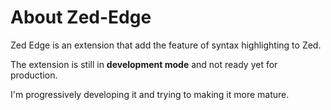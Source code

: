 # About Zed-Edge

Zed Edge is an extension that add the feature of syntax highlighting to Zed.

The extension is still in **development mode** and not ready yet for production.

I'm progressively developing it and trying to making it more mature.
